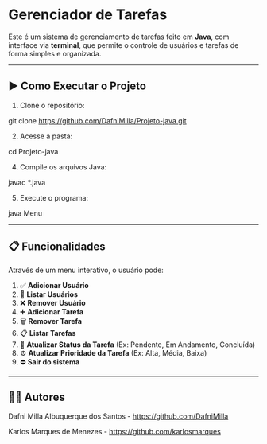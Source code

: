 # Gerenciador de Tarefas

Este é um sistema de gerenciamento de tarefas feito em **Java**, com interface via **terminal**, que permite o controle de usuários e tarefas de forma simples e organizada.

---

## ▶️ Como Executar o Projeto

1. Clone o repositório:

git clone https://github.com/DafniMilla/Projeto-java.git

2. Acesse a pasta:

cd Projeto-java

4. Compile os arquivos Java:

javac *.java

5. Execute o programa:

java Menu

---

## 📋 Funcionalidades

Através de um menu interativo, o usuário pode:

1. ✅ **Adicionar Usuário**  
2. 📃 **Listar Usuários**  
3. ❌ **Remover Usuário**  
4. ➕ **Adicionar Tarefa**  
5. 🗑️ **Remover Tarefa**  
6. 📋 **Listar Tarefas**  
7. 🔄 **Atualizar Status da Tarefa** (Ex: Pendente, Em Andamento, Concluída)  
8. ⚙️ **Atualizar Prioridade da Tarefa** (Ex: Alta, Média, Baixa)  
0. ⛔ **Sair do sistema**

---

## 🧑‍💻 Autores
Dafni Milla Albuquerque dos Santos - https://github.com/DafniMilla

Karlos Marques de Menezes - https://github.com/karlosmarques

